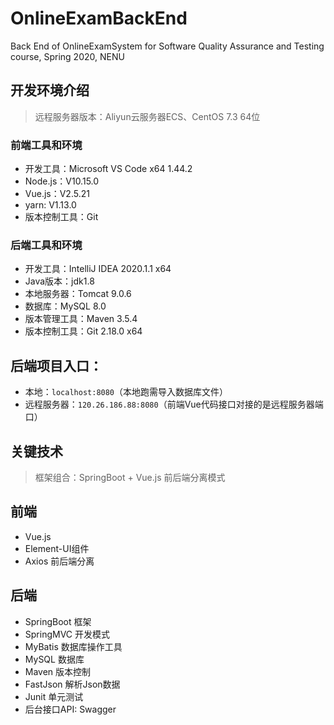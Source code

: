 # OnlineExamBackEnd
Back End of OnlineExamSystem for Software Quality Assurance and Testing course, Spring 2020, NENU

## 开发环境介绍
>远程服务器版本：Aliyun云服务器ECS、CentOS 7.3 64位

### 前端工具和环境
- 开发工具：Microsoft VS Code x64 1.44.2
- Node.js：V10.15.0
- Vue.js：V2.5.21
- yarn: V1.13.0
- 版本控制工具：Git

### 后端工具和环境
- 开发工具：IntelliJ IDEA 2020.1.1 x64
- Java版本：jdk1.8
- 本地服务器：Tomcat 9.0.6
- 数据库：MySQL 8.0
- 版本管理工具：Maven 3.5.4
- 版本控制工具：Git 2.18.0 x64

## 后端项目入口：
- 本地：`localhost:8080`（本地跑需导入数据库文件）
- 远程服务器：`120.26.186.88:8080`（前端Vue代码接口对接的是远程服务器端口）

## 关键技术
>框架组合：SpringBoot + Vue.js 前后端分离模式

## 前端
- Vue.js
- Element-UI组件
- Axios 前后端分离

## 后端
- SpringBoot 框架
- SpringMVC 开发模式
- MyBatis 数据库操作工具
- MySQL 数据库
- Maven 版本控制
- FastJson 解析Json数据
- Junit 单元测试
- 后台接口API: Swagger

